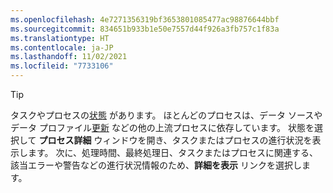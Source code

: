 ```yaml
---
ms.openlocfilehash: 4e7271356319bf3653801085477ac98876644bbf
ms.sourcegitcommit: 834651b933b1e50e7557d44f926a3fb757c1f83a
ms.translationtype: HT
ms.contentlocale: ja-JP
ms.lasthandoff: 11/02/2021
ms.locfileid: "7733106"
---
```

> [!TIP] 
> タスクやプロセスの[状態](../audience-insights/system.md#status-definitions) があります。 ほとんどのプロセスは、データ ソースやデータ プロファイル[更新](../audience-insights/system.md#refresh-processes) などの他の上流プロセスに依存しています。 状態を選択して **プロセス詳細** ウィンドウを開き、タスクまたはプロセスの進行状況を表示します。 次に、処理時間、最終処理日、タスクまたはプロセスに関連する、該当エラーや警告などの進行状況情報のため、**詳細を表示** リンクを選択します。
